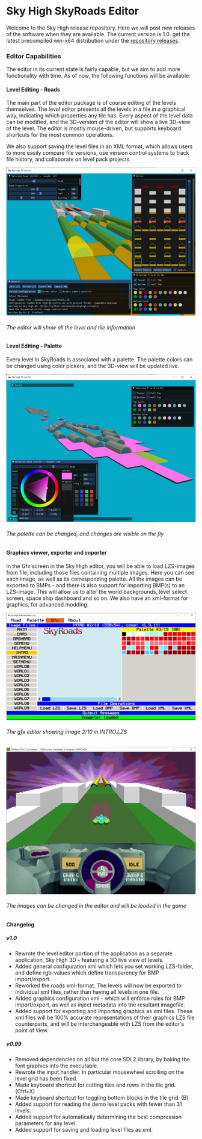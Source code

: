 # Sky High SkyRoads Editor

Welcome to the Sky High release repository. Here we will post new releases of the software when they are available. The current version is 1.0. get the latest precompiled win-x64 distribution under the [repository releases](https://github.com/kaimitai/skyhigh_releases/releases/).

### Editor Capabilities
The editor in its current state is fairly capable, but we aim to add more functionality with time. As of now, the following functions will be available:

#### Level Editing - Roads
The main part of the editor package is of course editing of the levels themselves. The level editor presents all the levels in a file in a graphical way, indicating which properties any tile has. Every aspect of the level data can be modified, and the 3D-version of the editor will show a live 3D-view of the level. The editor is mostly mouse-driven, but supports keyboard shortcuts for the most common operations.

We also support saving the level files in an XML format, which allows users to more easily compare file versions, use version control systems to track file history, and collaborate on level pack projects.

![alt text](./docs/images/intro/00_editor.JPG)
###### The editor will show all the level and tile information

#### Level Editing - Palette
Every level in SkyRoads is associated with a palette. The palette colors can be changed using color pickers, and the 3D-view will be updated live.

![alt text](./docs/images/intro/01_palette.JPG)
###### The palette can be changed, and changes are visible on the fly

#### Graphics viewer, exporter and importer
In the Gfx screen in the Sky High editor, you will be able to load LZS-images from file, including those files containing multiple images. Here you can see each image, as well as its corresponding palette. All the images can be exported to BMPs - and there is also support for importing BMP(s) to an LZS-image. This will allow us to alter the world backgrounds, level select screen, space ship dashboard and so on. We also have an xml-format for graphics, for advanced modding.

![alt text](./docs/images/intro/02_gfx.png)
###### The gfx editor showing image 2/10 in INTRO.LZS

![alt text](./docs/images/intro/02_gfx_02.png)
###### The images can be changed in the editor and will be loaded in the game


#### Changelog

##### v1.0
* Rewrote the level editor portion of the application as a separate application, Sky High 3D - featuring a 3D live view of levels.
 * Added general configuration xml which lets you set working LZS-folder, and define rgb-values which define transparency for BMP import/export.
 * Reworked the roads xml-format. The levels will now be exported to individual xml files, rather than having all levels in one file.
 * Added graphics configuration xml - which will enforce rules for BMP import/export, as well as inject metadata into the resultant imagefile.
 * Added support for exporting and importing graphics as xml files. These xml files will be 100% accurate representations of their graphics LZS file counterparts, and will be interchangeable with LZS from the editor's point of view.

##### v0.99
* Removed dependencies on all but the core SDL2 library, by baking the font graphics into the executable.
* Rewrote the input handler. In particular mousewheel scrolling on the level grid has been fixed.
* Made keyboard shortcut for cutting tiles and rows in the tile grid. (Ctrl+X)
* Made keyboard shortcut for toggling bottom blocks in the tile grid. (B)
* Added support for reading the demo level packs with fewer than 31 levels.
* Added support for automatically determining the best compression parameters for any level.
* Added support for saving and loading level files as xml.
